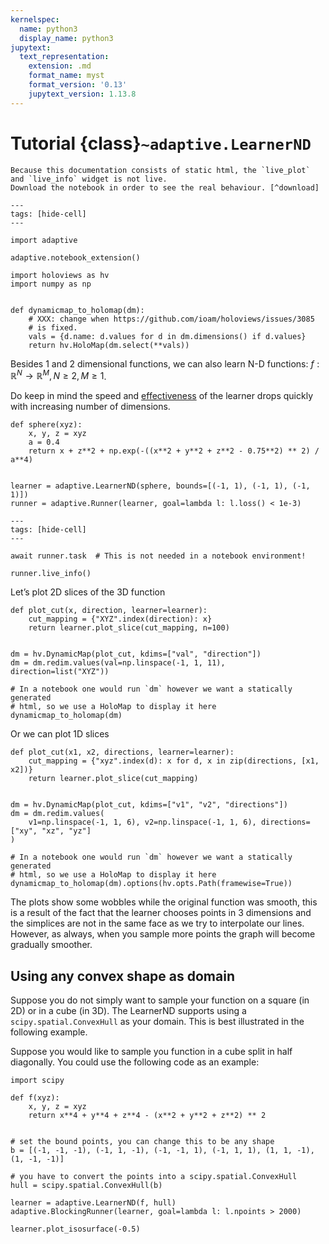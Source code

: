 ```yaml
---
kernelspec:
  name: python3
  display_name: python3
jupytext:
  text_representation:
    extension: .md
    format_name: myst
    format_version: '0.13'
    jupytext_version: 1.13.8
---
```

# Tutorial {class}`~adaptive.LearnerND`

```{note}
Because this documentation consists of static html, the `live_plot` and `live_info` widget is not live.
Download the notebook in order to see the real behaviour. [^download]
```

[^download]: This notebook can be downloaded as **{nb-download}`tutorial.LearnerND.ipynb`** and {download}`tutorial.LearnerND.md`.

```{code-cell}
---
tags: [hide-cell]
---

import adaptive

adaptive.notebook_extension()

import holoviews as hv
import numpy as np


def dynamicmap_to_holomap(dm):
    # XXX: change when https://github.com/ioam/holoviews/issues/3085
    # is fixed.
    vals = {d.name: d.values for d in dm.dimensions() if d.values}
    return hv.HoloMap(dm.select(**vals))
```

Besides 1 and 2 dimensional functions, we can also learn N-D functions: $f: ℝ^N → ℝ^M, N \ge 2, M \ge 1$.

Do keep in mind the speed and [effectiveness](https://en.wikipedia.org/wiki/Curse_of_dimensionality) of the learner drops quickly with increasing number of dimensions.

```{code-cell}
def sphere(xyz):
    x, y, z = xyz
    a = 0.4
    return x + z**2 + np.exp(-((x**2 + y**2 + z**2 - 0.75**2) ** 2) / a**4)


learner = adaptive.LearnerND(sphere, bounds=[(-1, 1), (-1, 1), (-1, 1)])
runner = adaptive.Runner(learner, goal=lambda l: l.loss() < 1e-3)
```

```{code-cell}
---
tags: [hide-cell]
---

await runner.task  # This is not needed in a notebook environment!
```

```{code-cell}
runner.live_info()
```

Let’s plot 2D slices of the 3D function

```{code-cell}
def plot_cut(x, direction, learner=learner):
    cut_mapping = {"XYZ".index(direction): x}
    return learner.plot_slice(cut_mapping, n=100)


dm = hv.DynamicMap(plot_cut, kdims=["val", "direction"])
dm = dm.redim.values(val=np.linspace(-1, 1, 11), direction=list("XYZ"))

# In a notebook one would run `dm` however we want a statically generated
# html, so we use a HoloMap to display it here
dynamicmap_to_holomap(dm)
```

Or we can plot 1D slices

```{code-cell}
def plot_cut(x1, x2, directions, learner=learner):
    cut_mapping = {"xyz".index(d): x for d, x in zip(directions, [x1, x2])}
    return learner.plot_slice(cut_mapping)


dm = hv.DynamicMap(plot_cut, kdims=["v1", "v2", "directions"])
dm = dm.redim.values(
    v1=np.linspace(-1, 1, 6), v2=np.linspace(-1, 1, 6), directions=["xy", "xz", "yz"]
)

# In a notebook one would run `dm` however we want a statically generated
# html, so we use a HoloMap to display it here
dynamicmap_to_holomap(dm).options(hv.opts.Path(framewise=True))
```

The plots show some wobbles while the original function was smooth, this is a result of the fact that the learner chooses points in 3 dimensions and the simplices are not in the same face as we try to interpolate our lines.
However, as always, when you sample more points the graph will become gradually smoother.

## Using any convex shape as domain

Suppose you do not simply want to sample your function on a square (in 2D) or in a cube (in 3D). The LearnerND supports using a `scipy.spatial.ConvexHull` as your domain.
This is best illustrated in the following example.

Suppose you would like to sample you function in a cube split in half diagonally.
You could use the following code as an example:

```{code-cell}
import scipy

def f(xyz):
    x, y, z = xyz
    return x**4 + y**4 + z**4 - (x**2 + y**2 + z**2) ** 2


# set the bound points, you can change this to be any shape
b = [(-1, -1, -1), (-1, 1, -1), (-1, -1, 1), (-1, 1, 1), (1, 1, -1), (1, -1, -1)]

# you have to convert the points into a scipy.spatial.ConvexHull
hull = scipy.spatial.ConvexHull(b)

learner = adaptive.LearnerND(f, hull)
adaptive.BlockingRunner(learner, goal=lambda l: l.npoints > 2000)

learner.plot_isosurface(-0.5)
```
